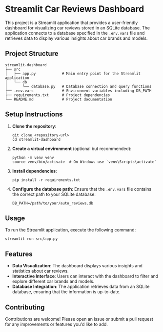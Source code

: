 # Streamlit Car Reviews Dashboard

This project is a Streamlit application that provides a user-friendly dashboard for visualizing car reviews stored in an SQLite database. The application connects to a database specified in the `.env.vars` file and retrieves data to display various insights about car brands and models.

## Project Structure

```
streamlit-dashboard
├── src
│   ├── app.py            # Main entry point for the Streamlit application
│   └── db
│       └── database.py   # Database connection and query functions
├── .env.vars             # Environment variables including DB_PATH
├── requirements.txt      # Project dependencies
└── README.md             # Project documentation
```

## Setup Instructions

1. **Clone the repository**:
   ```
   git clone <repository-url>
   cd streamlit-dashboard
   ```

2. **Create a virtual environment** (optional but recommended):
   ```
   python -m venv venv
   source venv/bin/activate  # On Windows use `venv\Scripts\activate`
   ```

3. **Install dependencies**:
   ```
   pip install -r requirements.txt
   ```

4. **Configure the database path**:
   Ensure that the `.env.vars` file contains the correct path to your SQLite database:
   ```
   DB_PATH=/path/to/your/auto_reviews.db
   ```

## Usage

To run the Streamlit application, execute the following command:
```
streamlit run src/app.py
```

## Features

- **Data Visualization**: The dashboard displays various insights and statistics about car reviews.
- **Interactive Interface**: Users can interact with the dashboard to filter and explore different car brands and models.
- **Database Integration**: The application retrieves data from an SQLite database, ensuring that the information is up-to-date.

## Contributing

Contributions are welcome! Please open an issue or submit a pull request for any improvements or features you'd like to add.